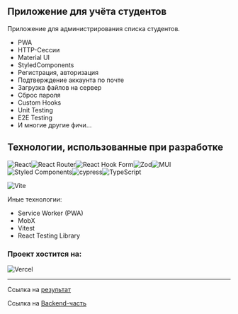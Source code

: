 ## Приложение для учёта студентов

Приложение для администрирования списка студентов.

- PWA
- HTTP-Сессии
- Material UI
- StyledComponents
- Регистрация, авторизация
- Подтверждение аккаунта по почте
- Загрузка файлов на сервер
- Сброс пароля
- Custom Hooks
- Unit Testing
- E2E Testing
- И многие другие фичи...

## Технологии, использованные при разработке

![React](https://img.shields.io/badge/react-%2320232a.svg?style=for-the-badge&logo=react&logoColor=%2361DAFB)![React Router](https://img.shields.io/badge/React_Router-CA4245?style=for-the-badge&logo=react-router&logoColor=white)![React Hook Form](https://img.shields.io/badge/React%20Hook%20Form-%23EC5990.svg?style=for-the-badge&logo=reacthookform&logoColor=white)![Zod](https://img.shields.io/badge/zod-%233068b7.svg?style=for-the-badge&logo=zod&logoColor=white)![MUI](https://img.shields.io/badge/MUI-%230081CB.svg?style=for-the-badge&logo=mui&logoColor=white)![Styled Components](https://img.shields.io/badge/styled--components-DB7093?style=for-the-badge&logo=styled-components&logoColor=white)![cypress](https://img.shields.io/badge/-cypress-%23E5E5E5?style=for-the-badge&logo=cypress&logoColor=058a5e)![TypeScript](https://img.shields.io/badge/typescript-%23007ACC.svg?style=for-the-badge&logo=typescript&logoColor=white)

![Vite](https://img.shields.io/badge/vite-%23646CFF.svg?style=for-the-badge&logo=vite&logoColor=white)

Иные технологии:

- Service Worker (PWA)
- MobX
- Vitest
- React Testing Library

### Проект хостится на:

![Vercel](https://img.shields.io/badge/vercel-%23000000.svg?style=for-the-badge&logo=vercel&logoColor=white)

---

Ссылка на [результат](https://react-students-list.vercel.app/)

Ссылка на [Backend-часть](https://github.com/Lokusok/express-students-list)

